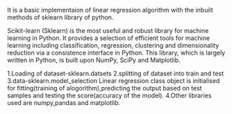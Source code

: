 It is a basic implementaion of linear regression algorithm with the inbuilt methods of sklearn library of python.

Scikit-learn (Sklearn) is the most useful and robust library for machine learning in Python. It provides a selection of efficient tools for machine learning including classification, regression, clustering and dimensionality reduction via a consistence interface in Python. This library, which is largely written in Python, is built upon NumPy, SciPy and Matplotlib. 

1.Loading of dataset-sklearn.datsets 
2.splitting of dataset into train and test 
3.data-sklearn.model_selection Linear regression class object is initialised for fitting(training of alogorithm),predicting the output based on test samples and testing the score(accuracy of the model). 
4.Other libraries used are numpy,pandas and matplotlib.
